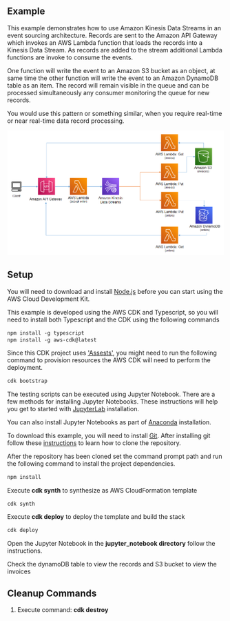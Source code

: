 ## Example
This example demonstrates how to use Amazon Kinesis Data Streams in an event sourcing architecture. Records are sent to the Amazon API Gateway which invokes an AWS Lambda function that loads the records into a Kinesis Data Stream. As records are added to the stream additional Lambda functions are invoke to consume the events. 

One function will write the event to an Amazon S3 bucket as an object, at same time the other function will write the event to an Amazon DynamoDB table as an item. The record will remain visible in the queue and can be processed simultaneously any consumer monitoring the queue for new records.

You would use this pattern or something similar, when you require real-time or near real-time data record processing. 


![architecture](./images/architecture_4.png "Architecture")
   
## Setup

You will need to download and install [Node.js](https://nodejs.org/en/download/) before you can start using the AWS Cloud Development Kit.


This example is developed using the AWS CDK and Typescript, so you will need to install both Typescript and the CDK using the following commands
```
npm install -g typescript
npm install -g aws-cdk@latest
```
Since this CDK project uses ['Assests'](https://docs.aws.amazon.com/cdk/latest/guide/assets.html), you might need to run the following command to provision resources the AWS CDK will need to perform the deployment.

```bash 
cdk bootstrap
```

The testing scripts can be executed using Jupyter Notebook. There are a few methods for installing Jupyter Notebooks. These instructions will help you get to started with [JupyterLab](https://jupyter.org/install) installation. 

You can also install Jupyter Notebooks as part of [Anaconda](https://docs.anaconda.com/anaconda/install/index.html) installation.

To download this example, you will need to install [Git](https://github.com/git-guides/install-git). After installing git follow these [instructions](https://github.com/git-guides/git-clone) to learn how to clone the repository.

After the repository has been cloned set the command prompt path and run the following command to install the project dependencies.


```bash
npm install
```

Execute **cdk synth** to synthesize as AWS CloudFormation template

```bash
cdk synth
```

Execute **cdk deploy** to deploy the template and build the stack

```bash
cdk deploy
```
Open the Jupyter Notebook in the **jupyter_notebook directory** follow the instructions.


 Check the dynamoDB table to view the records and S3 bucket to view the invoices

## Cleanup Commands
1. Execute command: **cdk destroy**